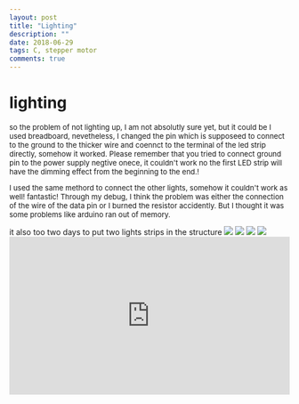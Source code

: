 ```yaml
---
layout: post
title: "Lighting"
description: ""
date: 2018-06-29
tags: C, stepper motor
comments: true
---
```


# lighting
<font size="2">
so the problem of not lighting up, I am not absolutly sure yet, but it could be I used breadboard, nevetheless, I changed the pin which is supposeed to connect to the ground to the thicker wire and coennct to the terminal of the led strip directly, somehow it worked. Please remember that you tried to connect ground pin to the power supply negtive onece, it couldn't work
no the first LED strip will have the dimming effect from the beginning to the end.!

I used the same methord to connect the other lights, somehow it couldn't work as well! fantastic! Through my debug, I think the problem was either the connection of the wire of the data pin or I burned the resistor accidently. But I thought it was some problems like arduino ran out of memory.

</font>
it also too two days to put two lights strips in the structure
<img src="/friendred_blog/assets/images/lights1.JPG">
<img src="/friendred_blog/assets/images/lights2.JPG">
<img src="/friendred_blog/assets/images/lights3.JPG">
<img src="/friendred_blog/assets/images/lights4.JPG">

<div style="padding:56.25% 0 0 0;position:relative;"><iframe src="https://player.vimeo.com/video/282719863?title=0&byline=0&portrait=0" style="position:absolute;top:0;left:0;width:100%;height:100%;" frameborder="0" webkitallowfullscreen mozallowfullscreen allowfullscreen></iframe></div><script src="https://player.vimeo.com/api/player.js"></script>
